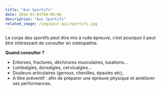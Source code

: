 ```yaml
---
title: "Aux Sportifs"
date: 2018-01-01T00:00:06
description: "Aux Sportifs"
related_image: /img/pour-qui/sportifs.jpg
---
```


Le corps des sportifs peut être mis à rude épreuve, c’est pourquoi il peut être intéressant de consulter en ostéopathie.

**Quand consulter ?**

- Entorses, fractures, déchirures musculaires, luxations...
- Lombalgies, dorsalgies, cervicalgies...
- Douleurs articulaires (genoux, chevilles, épaules etc),
- A titre préventif : afin de préparer une épreuve physique et améliorer ses performances.
